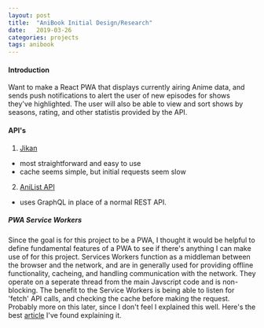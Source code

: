 ```yaml
---
layout: post
title:  "AniBook Initial Design/Research"
date:   2019-03-26
categories: projects
tags: anibook
---
```


#### Introduction
Want to make a React PWA that displays currently airing Anime data, and sends push notifications to alert the user of new episodes for shows they've highlighted.  The user will also be able to view and sort shows by seasons, rating, and other statistis provided by the API.

#### API's
1. [Jikan](https://jikan.docs.apiary.io/#reference/0/anime)  
  * most straightforward and easy to use
  * cache seems simple, but initial requests seem slow
2. [AniList API](https://anilist.gitbook.io/anilist-apiv2-docs/)
  * uses GraphQL in place of a normal REST API.

##### PWA Service Workers
Since the goal is for this project to be a PWA, I thought it would be helpful to define fundamental features of a PWA to see if there's anything I can make use of for this project.  Services Workers function as a middleman between the browser and the network, and are in generally used for providing offline functionality, cacheing, and handling communication with the network.  They operate on a seperate thread from the main Javscript code and is non-blocking.  The benefit to the Service Workers is being able to listen for 'fetch' API calls, and checking the cache before making the request.  Probably more on this later, since I don't feel I explained this well. Here's the best [article](https://developer.mozilla.org/en-US/docs/Web/Progressive_web_apps/Offline_Service_workers) I've found explaining it.


